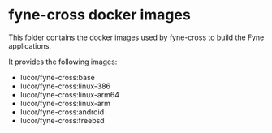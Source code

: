 # fyne-cross docker images

This folder contains the docker images used by fyne-cross to build the Fyne applications.

It provides the following images:

- lucor/fyne-cross:base
- lucor/fyne-cross:linux-386
- lucor/fyne-cross:linux-arm64
- lucor/fyne-cross:linux-arm
- lucor/fyne-cross:android
- lucor/fyne-cross:freebsd

